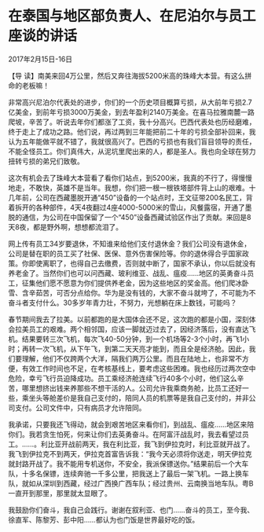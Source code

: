 # 在泰国与地区部负责人、在尼泊尔与员工座谈的讲话

2017年2月15日-16日

【导 读】南美来回4万公里，然后又奔往海拔5200米高的珠峰大本营。有这么拼命的老板嘛！

非常高兴尼泊尔代表处的进步，你们的一个历史项目概算亏损，从大前年亏损2.7亿美金，到前年亏损3000万美金，到去年盈利2140万美金。在喜马拉雅南麓一路爬坡，辛苦了。听说去年你们都涨了工资，我十分高兴。巴西代表处也历经磨难，终于走上了成功之路。他们说，再过两到三年能把前二十年的亏损全部补回来，我认为五年能做平就不错了，我就很高兴了。巴西的亏损也有我们盲目领导的责任，不能全怪员工。你们真伟大，从泥坑里爬出来的人，都是圣人。我也向全球在努力扭转亏损的弟兄们致敬。

这次有机会去了珠峰大本营看了看你们站点，到5200米，我真的不行了，得慢慢地走，不敢快，英雄不是当年。我想，你们把一根一根铁塔部件背上山的艰难。十几年前，公司在西藏墨脱开通“450”设备的一个站点时，王文征带200名民工，背着拆开的各种部件，4天4夜翻过4座4000-5000米的雪山，风餐露宿，开通了墨脱的通信，为公司在中国保留了一个“450”设备西藏试验区作出了贡献。来回是8天8夜，都是野外啊，想想都流泪了。

网上传有员工34岁要退休，不知谁来给他们支付退休金？我们公司没有退休金，公司是替在职的员工买了社保、医保、意外伤害保险等。你的退休得合乎国家政策。你即使离职了，也得自己去缴费，否则就中断了，国家不承认，你以后就没有养老金了。当然你们也可以问西藏、玻利维亚、战乱、瘟疫……地区的英勇奋斗员工，征集他们愿不愿意为你们提供养老金，因为这些地区的奖金高。他们爬冰卧雪、含辛茹苦，可否分点给你。华为是没有钱的，大家不奋斗就垮了，不可能为不奋斗者支付什么。30多岁年青力壮，不努力，光想躺在床上数钱，可能吗？

春节期间我去了拉美。以前都跑的是大国体会还不足，这次跑的都是小国，深刻体会拉美员工的艰难。两个相邻国，应该一脚就迈过去了，因经济落后，没有直达飞机。结果要转三次飞机，每次飞40-50分钟，到一个机场等2-3个小时，再飞1小时；再转一次飞机，从下午飞，到第二天天亮才能到，而且全是经济舱。因此，我们要理解，他们不仅跨两个大洋，隔我们两万公里。而且在陆地上，也非常不方便，有效工作时间也不足，在考核基线上，要考虑这些困难。我也经历过两次空中危险，幸亏飞行员迫降成功。员工乘经济舱连续飞行40多个小时，他们这么辛苦，哪里想挤出钱来养那些不想干活的人。公司允许我乘商务舱，比员工还好一些，乘坐头等舱差价是我自己支付的，陪同人员的机票等是我自己支付的，并非公司支付。公司文件中，只有病员才允许陪同。

我承诺，只要我还飞得动，就会到艰苦地区来看你们，到战乱、瘟疫……地区来陪你们。我若贪生怕死，何来让你们去英勇奋斗。在阿富汗战乱时，我去看望过员工。……。利比亚开战前两天，我在利比亚，我飞到伊拉克时，利比亚就开战了。我飞到伊拉克不到两天，伊拉克首富告诉我：“我今天必须将你送走，明天伊拉克就封路开战了。我不能用专机送你，不安全，我派保镖送你。”结果前后一个大车队，十多名保镖，连续奔驰一千多公里，把我送上了最后一架飞机。一路上换车队，就如从深圳到西藏，经过广西换广西车队；经过贵州、云南换当地车队。粤B一直开到那里，那里就太显眼了。

我鼓励你们奋斗，我自己会践行。谢谢在叙利亚、也门……奋斗的员工，至今我、徐直军、陈黎芳、彭中阳……都认为也门饭是世界最好吃的饭。

